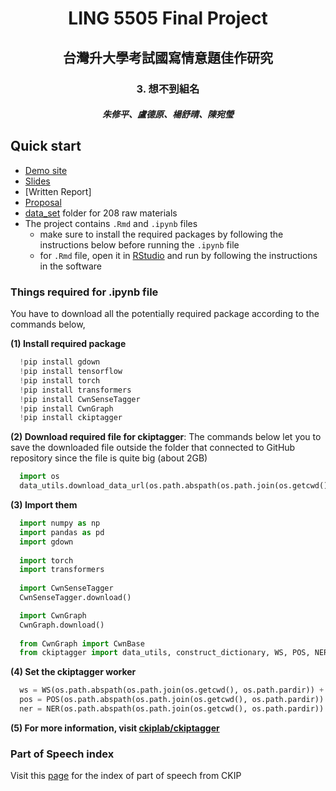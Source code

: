 <h1 align='center'>
 LING 5505 Final Project
</h1>

<h2 align='center'>
    台灣升大學考試國寫情意題佳作研究
</h2>

<h3 align="center">3. 想不到組名</h3>

<h5 align="center">
    朱修平、盧德原、楊舒晴、陳宛瑩
</h5>

## Quick start

+ [Demo site](https://derekdylu.github.io/LING5505-Final-Project-Group3/)
+ [Slides](https://github.com/derekdylu/LING5505-Final-Project-Group3/blob/main/report/slides.pdf)
+ [Written Report]
+ [Proposal](https://docs.google.com/document/d/1DvcNkbKt71XfwLikUxRwCfoIL6N7rdd8p-fO2EZian4/edit#heading=h.66htjfnm6yv3)
+ [data_set](https://github.com/derekdylu/LING5505-Final-Project-Group3/tree/main/data_set) folder for 208 raw materials
+ The project contains `.Rmd` and `.ipynb` files
  + make sure to install the required packages by following the instructions below before running the `.ipynb` file 
  + for `.Rmd` file, open it in [RStudio](https://www.rstudio.com) and run by following the instructions in the software

### Things required for .ipynb file

  You have to download all the potentially required package according to the commands below,

  **(1) Install required package**
  ```py
    !pip install gdown
    !pip install tensorflow
    !pip install torch
    !pip install transformers
    !pip install CwnSenseTagger
    !pip install CwnGraph
    !pip install ckiptagger
  ```

  **(2) Download required file for ckiptagger**: The commands below let you to save the downloaded file outside the folder that connected to GitHub repository since the file is quite big (about 2GB)
  ```py
    import os
    data_utils.download_data_url(os.path.abspath(os.path.join(os.getcwd(), os.path.pardir)))
  ```

  **(3) Import them**
  ```py
    import numpy as np
    import pandas as pd
    import gdown
    
    import torch
    import transformers
    
    import CwnSenseTagger
    CwnSenseTagger.download()

    import CwnGraph
    CwnGraph.download()
    
    from CwnGraph import CwnBase
    from ckiptagger import data_utils, construct_dictionary, WS, POS, NER
  ```
  **(4) Set the ckiptagger worker**
  ```py
    ws = WS(os.path.abspath(os.path.join(os.getcwd(), os.path.pardir)) + '/data')
    pos = POS(os.path.abspath(os.path.join(os.getcwd(), os.path.pardir)) + '/data')
    ner = NER(os.path.abspath(os.path.join(os.getcwd(), os.path.pardir)) + '/data')
  ```

  **(5) For more information, visit [ckiplab/ckiptagger](https://github.com/ckiplab/ckiptagger)**

### Part of Speech index
Visit this [page](http://ckipsvr.iis.sinica.edu.tw/papers/category_list.pdf) for the index of part of speech from CKIP
